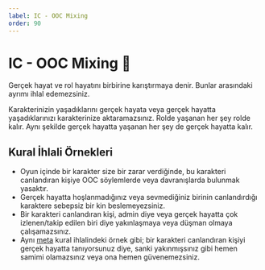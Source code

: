 ```yaml
---
label: IC - OOC Mixing
order: 90
---
```


# IC - OOC Mixing :dna:

Gerçek hayat ve rol hayatını birbirine karıştırmaya denir. Bunlar arasındaki ayrımı ihlal edemezsiniz.

Karakterinizin yaşadıklarını gerçek hayata veya gerçek hayatta yaşadıklarınızı karakterinize aktaramazsınız. Rolde yaşanan her şey rolde kalır. Aynı şekilde gerçek hayatta yaşanan her şey de gerçek hayatta kalır.

## Kural İhlali Örnekleri

- Oyun içinde bir karakter size bir zarar verdiğinde, bu karakteri canlandıran kişiye OOC söylemlerde veya davranışlarda bulunmak yasaktır.
- Gerçek hayatta hoşlanmadığınız veya sevmediğiniz birinin canlandırdığı karaktere sebepsiz bir kin beslemeyezsiniz.
- Bir karakteri canlandıran kişi, admin diye veya gerçek hayatta çok izlenen/takip edilen biri diye yakınlaşmaya veya düşman olmaya çalışamazsınız.
- Aynı [meta](/rules/terminology/meta.md#kural-i̇hlali-örnekleri) kural ihlalindeki örnek gibi; bir karakteri canlandıran kişiyi gerçek hayatta tanıyorsunuz diye, sanki yakınmışsınız gibi hemen samimi olamazsınız veya ona hemen güvenemezsiniz.